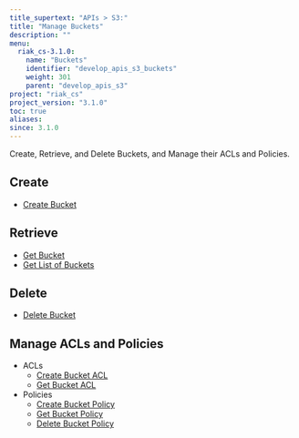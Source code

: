 ```yaml
---
title_supertext: "APIs > S3:"
title: "Manage Buckets"
description: ""
menu:
  riak_cs-3.1.0:
    name: "Buckets"
    identifier: "develop_apis_s3_buckets"
    weight: 301
    parent: "develop_apis_s3"
project: "riak_cs"
project_version: "3.1.0"
toc: true
aliases:
since: 3.1.0
---
```


Create, Retrieve, and Delete Buckets, and Manage their ACLs and Policies.

## Create

- [Create Bucket](./put-bucket)

## Retrieve

- [Get Bucket](./get-bucket)
- [Get List of Buckets](./get-service)

## Delete

- [Delete Bucket](./delete-bucket)

## Manage ACLs and Policies

- ACLs
  - [Create Bucket ACL](./put-bucket-acl)
  - [Get Bucket ACL](./get-bucket-acl)
- Policies
  - [Create Bucket Policy](./put-bucket-policy)
  - [Get Bucket Policy](./get-bucket-policy)
  - [Delete Bucket Policy](./delete-bucket-policy)
